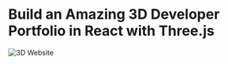 # Build an Amazing 3D Developer Portfolio in React with Three.js

![3D Website](https://i.ibb.co/ymK6grRM/image.png)
